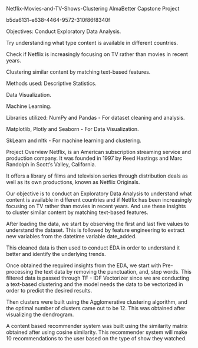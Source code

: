 Netflix-Movies-and-TV-Shows-Clustering
AlmaBetter Capstone Project

b5da6131-e638-4464-9572-310f86f8340f

Objectives:
Conduct Exploratory Data Analysis.

Try understanding what type content is available in different countries.

Check if Netflix is increasingly focusing on TV rather than movies in recent years.

Clustering similar content by matching text-based features.

Methods used:
Descriptive Statistics.

Data Visualization.

Machine Learning.

Libraries utilized:
NumPy and Pandas - For dataset cleaning and analysis.

Matplotlib, Plotly and Seaborn - For Data Visualization.

SkLearn and nltk - For machine learning and clustering.

Project Overview
Netflix, is an American subscription streaming service and production company. It was founded in 1997 by Reed Hastings and Marc Randolph in Scott’s Valley, California.

It offers a library of films and television series through distribution deals as well as its own productions, known as Netflix Originals.

Our objective is to conduct an Exploratory Data Analysis to understand what content is available in different countries and if Netflix has been increasingly focusing on TV rather than movies in recent years. And use these insights to cluster similar content by matching text-based features.

After loading the data, we start by observing the first and last five values to understand the dataset. This is followed by feature engineering to extract new variables from the datetime variable date_added.

This cleaned data is then used to conduct EDA in order to understand it better and identify the underlying trends.

Once obtained the required insights from the EDA, we start with Pre-processing the text data by removing the punctuation, and, stop words. This filtered data is passed through TF - IDF Vectorizer since we are conducting a text-based clustering and the model needs the data to be vectorized in order to predict the desired results.

Then clusters were built using the Agglomerative clustering algorithm, and the optimal number of clusters came out to be 12. This was obtained after visualizing the dendrogram.

A content based recommender system was built using the similarity matrix obtained after using cosine similarity. This recommender system will make 10 recommendations to the user based on the type of show they watched.
